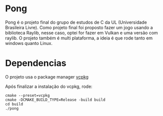 # Pong


Pong é o projeto final do grupo de estudos de C da UL (Universidade Brasileira Livre). Como projeto final foi proposto fazer um jogo usando a biblioteca Raylib, nesse caso, optei for fazer em Vulkan e uma versão com raylib. O projeto também é multi plataforma, a ideia é que rode tanto em windows quanto Linux.


# Dependencias

O projeto usa o package manager [vcpkg](https://learn.microsoft.com/pt-br/vcpkg/get_started/get-started?pivots=shell-cmd)


Após finalizar a instalação do vcpkg, rode:

```shell
cmake --preset=vcpkg
cmake -DCMAKE_BUILD_TYPE=Release -build build 
cd build
./pong
```

